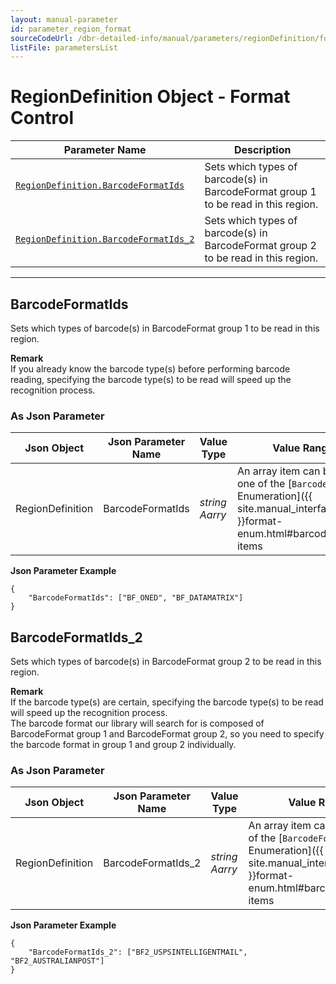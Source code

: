 ```yaml
---
layout: manual-parameter
id: parameter_region_format
sourceCodeUrl: /dbr-detailed-info/manual/parameters/regionDefinition/format-control.md
listFile: parametersList
---
```



# RegionDefinition Object - Format Control

 | Parameter Name | Description |
 | -------------- | ----------- | 
 | [`RegionDefinition.BarcodeFormatIds`](#barcodeformatids) | Sets which types of barcode(s) in BarcodeFormat group 1 to be read in this region. |
 | [`RegionDefinition.BarcodeFormatIds_2`](#barcodeformatids_2) | Sets which types of barcode(s) in BarcodeFormat group 2 to be read in this region. |


---

## BarcodeFormatIds
Sets which types of barcode(s) in BarcodeFormat group 1 to be read in this region.  

**Remark**   
If you already know the barcode type(s) before performing barcode reading, specifying the barcode type(s) to be read will speed up the recognition process.

### As Json Parameter

| Json Object |	Json Parameter Name | Value Type | Value Range | Default Value |
| ----------- | ------------------- | ---------- | ----------- | ------------- |
| RegionDefinition | BarcodeFormatIds | *string Aarry* | An array item can be any one of the [`BarcodeFormat` Enumeration]({{ site.manual_interface_enum }}format-enum.html#barcodeformat) items | "BF_ALL" |

**Json Parameter Example**   
```
{
    "BarcodeFormatIds": ["BF_ONED", "BF_DATAMATRIX"]
}
```


## BarcodeFormatIds_2 
Sets which types of barcode(s) in BarcodeFormat group 2 to be read in this region.  

**Remark**   
If the barcode type(s) are certain, specifying the barcode type(s) to be read will speed up the recognition process.    
The barcode format our library will search for is composed of BarcodeFormat group 1 and BarcodeFormat group 2, so you need to specify the barcode format in group 1 and group 2 individually.

### As Json Parameter

| Json Object |	Json Parameter Name | Value Type | Value Range | Default Value |
| ----------- | ------------------- | ---------- | ----------- | ------------- |
| RegionDefinition | BarcodeFormatIds_2 | *string Aarry* | An array item can be any one of the [`BarcodeFormat_2` Enumeration]({{ site.manual_interface_enum }}format-enum.html#barcodeformat_2) items | "BF2_NULL" |

**Json Parameter Example**   
```
{
    "BarcodeFormatIds_2": ["BF2_USPSINTELLIGENTMAIL", "BF2_AUSTRALIANPOST"]
}
```
